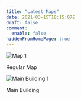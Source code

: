 ```yaml
---
title: "Latest Maps"
date: 2021-03-15T18:15:07Z
draft: false
comment:
  enable: false
hiddenFromHomePage: true
---
```


![Map 1](/images/Map1.webp)

Regular Map

![Main Building 1](/images/Main-Building-Map3.webp)

Main Building